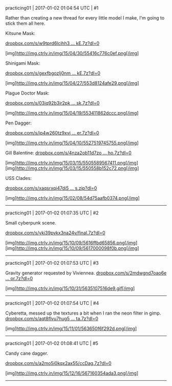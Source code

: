 practicing01 | 2017-01-02 01:04:54 UTC | #1

Rather than creating a new thread for every little model I make, I'm going to stick them all here.

Kitsune Mask:

[dropbox.com/s/w9tprd6lcihh3 ... kE.7z?dl=0](https://www.dropbox.com/s/w9tprd6lcihh3ln/kitsuneMaskE.7z?dl=0)

[img]http://img.ctrlv.in/img/15/04/30/55416c776c0ef.png[/img]

Shinigami Mask:

[dropbox.com/s/gexfbgozlj0nm ... kE.7z?dl=0](https://www.dropbox.com/s/gexfbgozlj0nmeh/shinigamiMaskE.7z?dl=0)

[img]http://img.ctrlv.in/img/15/04/27/553d8124afe29.png[/img]

Plague Doctor Mask:

[dropbox.com/s/03iq92b3ir2pk ... sk.7z?dl=0](https://www.dropbox.com/s/03iq92b3ir2pkx6/PlagueDoctorMask.7z?dl=0)

[img]http://img.ctrlv.in/img/15/04/19/553411862dccc.png[/img]

Pen Dagger:

[dropbox.com/s/ip4w260tz9xvj ... er.7z?dl=0](https://www.dropbox.com/s/ip4w260tz9xvjsn/penDagger.7z?dl=0)

[img]http://img.ctrlv.in/img/15/04/10/5527519745755.png[/img]

Gill Balentine:
[dropbox.com/s/4nza2ob11d7zo ... ho.7z?dl=0](https://www.dropbox.com/s/4nza2ob11d7zozo/GillBalentineUrho.7z?dl=0)

[img]http://img.ctrlv.in/img/15/03/15/5505589567411.png[/img]
[img]http://img.ctrlv.in/img/15/03/15/550558b152c72.png[/img]

USS Clades:

[dropbox.com/s/xaqsrxqi47di5 ... s.zip?dl=0](https://www.dropbox.com/s/xaqsrxqi47di556/USS%20Clades.zip?dl=0)

[img]http://img.ctrlv.in/img/15/02/08/54d75aafb0374.png[/img]

-------------------------

practicing01 | 2017-01-02 01:07:35 UTC | #2

Small cyberpunk scene.

[dropbox.com/s/yki39pvkx3na24v/final.7z?dl=0](https://www.dropbox.com/s/yki39pvkx3na24v/final.7z?dl=0)

[img]http://img.ctrlv.in/img/15/10/09/5616ffbd65856.png[/img]
[img]http://img.ctrlv.in/img/15/10/09/5617000098f0b.png[/img]

-------------------------

practicing01 | 2017-01-02 01:07:53 UTC | #3

Gravity generator requested by Viviennea.  [dropbox.com/s/2mdwgnd7oao6e ... or.7z?dl=0](https://www.dropbox.com/s/2mdwgnd7oao6etw/gravityGenerator.7z?dl=0)

[img]http://img.ctrlv.in/img/15/10/31/5635107516de9.gif[/img]

-------------------------

practicing01 | 2017-01-02 01:07:54 UTC | #4

Cyberetta, messed up the textures a bit when I ran the neon filter in gimp. [dropbox.com/s/aqt8flvu7hug5 ... ta.7z?dl=0](https://www.dropbox.com/s/aqt8flvu7hug5yy/cyberetta.7z?dl=0)

[img]http://img.ctrlv.in/img/15/11/01/563650f6f292d.png[/img]

-------------------------

practicing01 | 2017-01-02 01:08:41 UTC | #5

Candy cane dagger.

[dropbox.com/s/a2mo5i0kqx2ax55/ccDag.7z?dl=0](https://www.dropbox.com/s/a2mo5i0kqx2ax55/ccDag.7z?dl=0)

[img]http://img.ctrlv.in/img/15/12/16/567160354ada3.png[/img]

-------------------------

